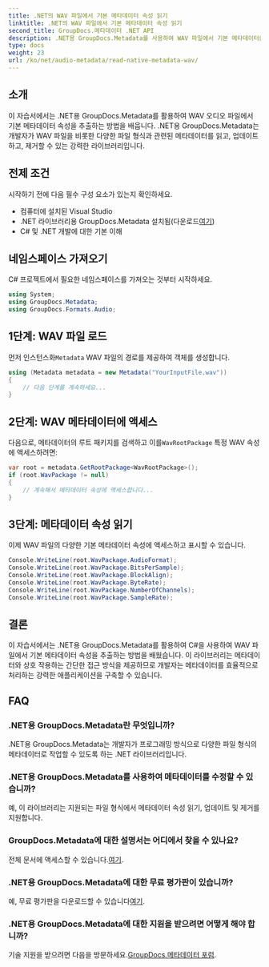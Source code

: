 ```yaml
---
title: .NET의 WAV 파일에서 기본 메타데이터 속성 읽기
linktitle: .NET의 WAV 파일에서 기본 메타데이터 속성 읽기
second_title: GroupDocs.메타데이터 .NET API
description: .NET용 GroupDocs.Metadata를 사용하여 WAV 파일에서 기본 메타데이터를 추출하는 방법을 알아보세요. WAV 파일 속성을 읽기 위한 쉬운 C# 자습서입니다.
type: docs
weight: 23
url: /ko/net/audio-metadata/read-native-metadata-wav/
---
```

## 소개
이 자습서에서는 .NET용 GroupDocs.Metadata를 활용하여 WAV 오디오 파일에서 기본 메타데이터 속성을 추출하는 방법을 배웁니다. .NET용 GroupDocs.Metadata는 개발자가 WAV 파일을 비롯한 다양한 파일 형식과 관련된 메타데이터를 읽고, 업데이트하고, 제거할 수 있는 강력한 라이브러리입니다.
## 전제 조건
시작하기 전에 다음 필수 구성 요소가 있는지 확인하세요.
- 컴퓨터에 설치된 Visual Studio
-  .NET 라이브러리용 GroupDocs.Metadata 설치됨(다운로드[여기](https://releases.groupdocs.com/metadata/net/))
- C# 및 .NET 개발에 대한 기본 이해

## 네임스페이스 가져오기
C# 프로젝트에서 필요한 네임스페이스를 가져오는 것부터 시작하세요.
```csharp
using System;
using GroupDocs.Metadata;
using GroupDocs.Formats.Audio;
```
## 1단계: WAV 파일 로드
 먼저 인스턴스화`Metadata` WAV 파일의 경로를 제공하여 객체를 생성합니다.
```csharp
using (Metadata metadata = new Metadata("YourInputFile.wav"))
{
    // 다음 단계를 계속하세요...
}
```
## 2단계: WAV 메타데이터에 액세스
 다음으로, 메타데이터의 루트 패키지를 검색하고 이를`WavRootPackage` 특정 WAV 속성에 액세스하려면:
```csharp
var root = metadata.GetRootPackage<WavRootPackage>();
if (root.WavPackage != null)
{
    // 계속해서 메타데이터 속성에 액세스합니다...
}
```
## 3단계: 메타데이터 속성 읽기
이제 WAV 파일의 다양한 기본 메타데이터 속성에 액세스하고 표시할 수 있습니다.
```csharp
Console.WriteLine(root.WavPackage.AudioFormat);
Console.WriteLine(root.WavPackage.BitsPerSample);
Console.WriteLine(root.WavPackage.BlockAlign);
Console.WriteLine(root.WavPackage.ByteRate);
Console.WriteLine(root.WavPackage.NumberOfChannels);
Console.WriteLine(root.WavPackage.SampleRate);
```

## 결론
이 자습서에서는 .NET용 GroupDocs.Metadata를 활용하여 C#을 사용하여 WAV 파일에서 기본 메타데이터 속성을 추출하는 방법을 배웠습니다. 이 라이브러리는 메타데이터와 상호 작용하는 간단한 접근 방식을 제공하므로 개발자는 메타데이터를 효율적으로 처리하는 강력한 애플리케이션을 구축할 수 있습니다.

## FAQ
### .NET용 GroupDocs.Metadata란 무엇입니까?
.NET용 GroupDocs.Metadata는 개발자가 프로그래밍 방식으로 다양한 파일 형식의 메타데이터로 작업할 수 있도록 하는 .NET 라이브러리입니다.
### .NET용 GroupDocs.Metadata를 사용하여 메타데이터를 수정할 수 있습니까?
예, 이 라이브러리는 지원되는 파일 형식에서 메타데이터 속성 읽기, 업데이트 및 제거를 지원합니다.
### GroupDocs.Metadata에 대한 설명서는 어디에서 찾을 수 있나요?
 전체 문서에 액세스할 수 있습니다.[여기](https://reference.groupdocs.com/metadata/net/).
### .NET용 GroupDocs.Metadata에 대한 무료 평가판이 있습니까?
 예, 무료 평가판을 다운로드할 수 있습니다[여기](https://releases.groupdocs.com/).
### .NET용 GroupDocs.Metadata에 대한 지원을 받으려면 어떻게 해야 합니까?
 기술 지원을 받으려면 다음을 방문하세요.[GroupDocs.메타데이터 포럼](https://forum.groupdocs.com/c/metadata/14).